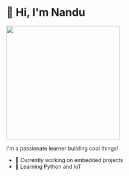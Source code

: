 # 👋 Hi, I'm Nandu

<img src="https://media.giphy.com/media/26BRv0ThflsHCqDrG/giphy.gif" width="300"/>

I'm a passionate learner building cool things!

- 🔭 Currently working on embedded projects
- 🎯 Learning Python and IoT
